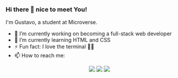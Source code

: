 ### Hi there 👋 nice to meet You!

I'm Gustavo, a student at Microverse.

- 🔭 I’m currently working on becoming a full-stack web developer
- 🌱 I’m currently learning HTML and CSS
- ⚡ Fun fact: I love the terminal 👨‍💻
- 📫 How to reach me: 

<p align="center">
    <a href="https://github.com/gscarv13"><img src="https://img.icons8.com/cute-clipart/64/000000/github.png"/></a>
    <a href="https://twitter.com/Gscarv13"><img src="https://img.icons8.com/cute-clipart/64/000000/twitter.png"/></a>
    <a href="https://www.linkedin.com/in/gustavo-silva-de-carvalho-72998a156/"><img src="https://img.icons8.com/cute-clipart/64/000000/linkedin.png"/></a>
</p>
